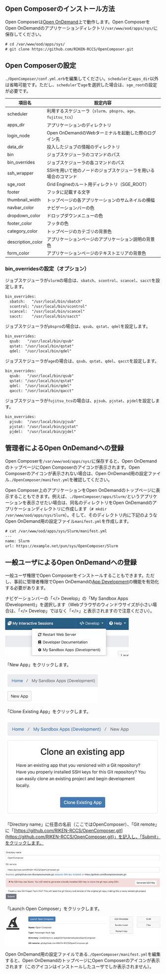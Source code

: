 ## Open Composerのインストール方法
Open Composerは[Open OnDemand](https://openondemand.org/)上で動作します。Open ComposerをOpen OnDemandのアプリケーションディレクトリ`/var/www/ood/apps/sys/`に保存してください。

```
# cd /var/www/ood/apps/sys/
# git clone https://github.com/RIKEN-RCCS/OpenComposer.git
```

## Open Composerの設定
`./OpenComposer/conf.yml.erb`を編集してください。`scheduler`と`apps_dir`以外は省略可能です。ただし、`scheduler`で`age`を選択した場合は、`sge_root`の設定が必要です。

| 項目名 | 設定内容 |
| ---- | ---- |
| scheduler | 利用するスケジューラ（`slurm`、`pbspro`、`age`、`fujitsu_tcs`） |
| apps_dir | アプリケーションのディレクトリ |
| login_node | Open OnDemandのWebターミナルを起動した際のログイン先 |
| data_dir | 投入したジョブの情報のディレクトリ |
| bin | ジョブスケジューラのコマンドのパス |
| bin_overrides | ジョブスケジューラの各コマンドのパス |
| ssh_wrapper | SSHを用いて他のノードのジョブスケジューラを用いる場合のコマンド |
| sge_root | Grid Engineのルート用ディレクトリ（SGE_ROOT） |
| footer | フッタに記載する文字 |
| thumbnail_width | トップページの各アプリケーションのサムネイルの横幅 |
| navbar_color | ナビゲーションバーの色 |
| dropdown_color | ドロップダウンメニューの色 |
| footer_color | フッタの色 |
| category_color | トップページのカテゴリの背景色 |
| description_color | アプリケーションページのアプリケーション説明の背景色 |
| form_color | アプリケーションページのテキストエリアの背景色 |

### bin_overridesの設定（オプション）
ジョブスケジューラが`slurm`の場合は、`sbatch`、`scontrol`、`scancel`、`sacct`を設定します。

```
bin_overrides:
  sbatch:   "/usr/local/bin/sbatch"
  scontrol: "/usr/local/bin/scontrol"
  scancel:  "/usr/local/bin/scancel"
  sacct:    "/usr/local/bin/sacct"
```

ジョブスケジューラが`pbspro`の場合は、`qsub`、`qstat`、`qdel`を設定します。

```
bin_overrides:
  qsub:   "/usr/local/bin/qsub"
  qstat: "/usr/local/bin/qstat"
  qdel:  "/usr/local/bin/qdel"
```

ジョブスケジューラが`age`の場合は、`qsub`、`qstat`、`qdel`、`qacct`を設定します。

```
bin_overrides:
  qsub:   "/usr/local/bin/qsub"
  qstat: "/usr/local/bin/qstat"
  qdel:  "/usr/local/bin/qdel"
  qacct: "/usr/local/bin/qacct"
```

ジョブスケジューラが`fujitsu_tcs`の場合は、`pjsub`、`pjstat`、`pjdel`を設定します。

```
bin_overrides:
  pjsub:  "/usr/local/bin/pjsub"
  pjstat: "/usr/local/bin/pjstat"
  pjdel:  "/usr/local/bin/pjdel"
```

## 管理者によるOpen OnDemandへの登録
Open Composerを`/var/www/ood/apps/sys/`に保存すると、Open OnDemandのトップページにOpen Composerのアイコンが表示されます。Open Composerのアイコンが表示されない場合は、Open OnDemand用の設定ファイル`./OpenComposer/manifest.yml`を確認してください。

Open Composer上のアプリケーションをOpen OnDemandのトップページに表示することもできます。例えば、`./OpenComposer/apps/Slurm/`というアプリケーションを表示させたい場合は、同名のディレクトリをOpen OnDemandのアプリケーションディレクトリに作成します（`# mkdir /var/www/ood/apps/sys/Slurm`）。そして、そのディレクトリ内に下記のようなOpen OnDemand用の設定ファイル`manifest.yml`を作成します。

```
# cat /var/www/ood/apps/sys/Slurm/manifest.yml
---
name: Slurm
url: https://example.net/pun/sys/OpenComposer/Slurm
```

## 一般ユーザによるOpen OnDemandへの登録
一般ユーザ権限でOpen Composerをインストールすることもできます。ただし、事前に管理者権限でOpen OnDemandの[App Development](https://osc.github.io/ood-documentation/latest/how-tos/app-development/enabling-development-mode.html)の機能を有効化する必要があります。

ナビゲーションバーの「</> Develop」の「My Sandbox Apps (Development)」を選択します（Webブラウザのウィンドウサイズが小さい場合は、「</> Develop」ではなく「</>」と表示されますので注意ください）。

![Navbar](img/navbar.png)

「New App」をクリックします。

![New App](img/newapp.png)

「Clone Existing App」をクリックします。

![Clone an existing app](img/clone.png)

「Directory name」に任意の名前（ここではOpenComposer）、「Git remote」に「[https://github.com/RIKEN-RCCS/OpenComposer.git](https://github.com/RIKEN-RCCS/OpenComposer.git)」を記入し、「Submit」をクリックします。

![New repository](img/new_repo.png)

「Launch Open Composer」をクリックします。

![Bundle Install](img/bundle.png)

Open OnDemand用の設定ファイルである`./OpenComposer/manifest.yml`を編集すると、Open OnDemandのトップページにOpen Composerのアイコンが表示されます（このアイコンはインストールしたユーザでしか表示されません）。
